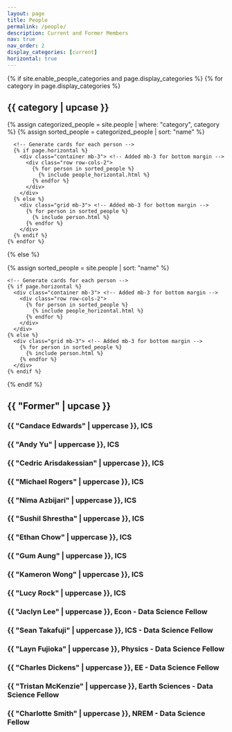 ```yaml
---
layout: page
title: People
permalink: /people/
description: Current and Former Members
nav: true
nav_order: 2
display_categories: [current]
horizontal: true
---
```

<div class="people">
  {% if site.enable_people_categories and page.display_categories %}
    <!-- Display categorized people -->
    {% for category in page.display_categories %}
      <h2 class="category mb-3">{{ category | upcase }}</h2> <!-- Added mb-3 for bottom margin -->
      {% assign categorized_people = site.people | where: "category", category %}
      {% assign sorted_people = categorized_people | sort: "name" %}

      <!-- Generate cards for each person -->
      {% if page.horizontal %}
        <div class="container mb-3"> <!-- Added mb-3 for bottom margin -->
          <div class="row row-cols-2">
            {% for person in sorted_people %}
              {% include people_horizontal.html %}
            {% endfor %}
          </div>
        </div>
      {% else %}
        <div class="grid mb-3"> <!-- Added mb-3 for bottom margin -->
          {% for person in sorted_people %}
            {% include person.html %}
          {% endfor %}
        </div>
      {% endif %}
    {% endfor %}
{% else %}
<!-- Display people without categories -->
{% assign sorted_people = site.people | sort: "name" %}

    <!-- Generate cards for each person -->
    {% if page.horizontal %}
      <div class="container mb-3"> <!-- Added mb-3 for bottom margin -->
        <div class="row row-cols-2">
          {% for person in sorted_people %}
            {% include people_horizontal.html %}
          {% endfor %}
        </div>
      </div>
    {% else %}
      <div class="grid mb-3"> <!-- Added mb-3 for bottom margin -->
        {% for person in sorted_people %}
          {% include person.html %}
        {% endfor %}
      </div>
    {% endif %}
{% endif %}

<h2 class="category mb-3">{{ "Former" | upcase }}</h2> <!-- Added mb-3 for bottom margin -->


<h3 class="card-title truncate-text">{{ "Candace Edwards" | uppercase }}, ICS</h3>
<h3 class="card-title truncate-text">{{ "Andy Yu" | uppercase }}, ICS</h3>
<h3 class="card-title truncate-text">{{ "Cedric Arisdakessian" | uppercase }}, ICS</h3>
<h3 class="card-title truncate-text">{{ "Michael Rogers" | uppercase }}, ICS</h3>
<h3 class="card-title truncate-text">{{ "Nima Azbijari" | uppercase }}, ICS</h3>
<h3 class="card-title truncate-text">{{ "Sushil Shrestha" | uppercase }}, ICS</h3>
<h3 class="card-title truncate-text">{{ "Ethan Chow" | uppercase }}, ICS</h3>
<h3 class="card-title truncate-text">{{ "Gum Aung" | uppercase }}, ICS</h3>
<h3 class="card-title truncate-text">{{ "Kameron Wong" | uppercase }}, ICS</h3>
<h3 class="card-title truncate-text">{{ "Lucy Rock" | uppercase }}, ICS</h3>
<h3 class="card-title truncate-text">{{ "Jaclyn Lee" | uppercase }}, Econ - Data Science Fellow</h3>
<h3 class="card-title truncate-text">{{ "Sean Takafuji" | uppercase }}, ICS - Data Science Fellow</h3>
<h3 class="card-title truncate-text">{{ "Layn Fujioka" | uppercase }}, Physics - Data Science Fellow</h3>
<h3 class="card-title truncate-text">{{ "Charles Dickens" | uppercase }}, EE - Data Science Fellow</h3>
<h3 class="card-title truncate-text">{{ "Tristan McKenzie" | uppercase }}, Earth Sciences - Data Science Fellow</h3>
<h3 class="card-title truncate-text">{{ "Charlotte Smith" | uppercase }}, NREM - Data Science Fellow</h3>





